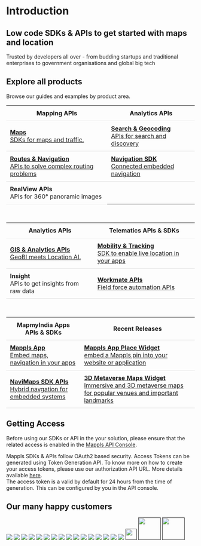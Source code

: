 # Introduction
## Low code SDKs & APIs to get started with maps and location

Trusted by developers all over - from budding startups and traditional
enterprises to government organisations and global big tech

## Explore all products
Browse our guides and examples by product area.
<style>
        table {
            width: 100%;
            border-collapse: collapse;
        }
        th, td {
            padding: 10px;
            border-bottom: 1px solid #ddd;
        }
        th {
            
        }
</style>
<table>
  <tr>
    <th>Mapping APIs</th>
    <th>Analytics APIs</th>
  </tr>  
  <tr align="left">
      <td><strong><a href="https://about.mappls.com/api/maps" class="link">Maps</strong><br/>SDKs for maps and traffic.</td>
      <td><strong><a href="https://about.mappls.com/api/search-and-geocoding" class="link">Search & Geocoding</strong><br/>APIs for search and discovery</td>
  </tr>
  <tr align="left">
      <td><strong><a href="https://about.mappls.com/api/routes-and-navigation" class="link">Routes & Navigation</strong><br/>APIs to solve complex routing problems</td>
      <td><strong><a href="https://about.mappls.com/api/navigation-sdk" class="link">Navigation SDK</strong><br/>Connected embedded navigation</td>
  </tr>
  <tr align="left">
      <td><strong>RealView APIs</strong><br/>APIs for 360° panoramic images</td>
  </tr>
</table>
<br>
<table>
    <tr>
        <th>Analytics APIs</th>
        <th>Telematics APIs & SDKs</th>
    </tr>
  <tr align="left">
      <td><strong><a href="https://about.mappls.com/api/mgis-api" class="link">GIS & Analytics APIs</strong><br/>GeoBI meets Location AI.</td>      
      <td><strong><a href="https://about.mappls.com/api/mobility-and-tracking" class="link">Mobility & Tracking</strong><br/>SDK to enable live location in your apps</td>
  </tr>
  <tr align="left">
     <td><strong>Insight</strong><br/>APIs to get insights from raw data</td>
     <td><strong><a href="https://about.mappls.com/api/workmate" class="link">Workmate APIs</strong><br/>Field force automation APIs</td> 
  </tr>
</table>
<br>
<table>
    <tr>
        <th>MapmyIndia Apps APIs & SDKs</th>
        <th>Recent Releases</th>
    </tr>
  <tr align="left">
      <td><strong><a href="https://about.mappls.com/api/move-api" class="link">Mappls App</strong><br/>Embed maps, navigation in your apps</td>      
      <td><strong><a href="https://github.com/mappls-api/mapmyindia-api-addendums/tree/main/mapmyindia-mappls-deeplinks/iframes#1-mappls-places-iframe-widget" class="link">Mappls App Place Widget</strong><br/>embed a Mappls pin into your website or application</td>
  </tr>
  <tr align="left">
     <td><strong><a href="https://about.mappls.com/api/navimaps/" class="link">NaviMaps SDK APIs</strong><br/>Hybrid navgation for embedded systems</td>
     <td><strong><a href="https://github.com/mappls-api/mapmyindia-api-addendums/tree/main/mapmyindia-mappls-deeplinks/iframes#2-embed-immersive--interactive-3d-metaverse-maps-for-cricket-world-cup-venues-with-mappls" class="link">3D Metaverse Maps Widget</strong><br/>Immersive and 3D metaverse maps for popular venues and important landmarks</td> 
  </tr>
</table>

## Getting Access

Before using our SDKs or API in the your solution, please ensure that the related access is enabled in the [Mappls API Console](https://apis.mappls.com/console). 

Mappls SDKs & APIs follow OAuth2 based security.
Access Tokens can be generated using Token Generation API.
To know more on how to create your access tokens, please use our authorization API URL. More details available [here](https://developer.mappls.com/mapping/tokenGeneration).<br>
The access token is a valid by default for 24 hours from the time of generation. This can be configured by you in the API console.

## Our many happy customers

![](https://www.mapmyindia.com/api/img/logos1/PhonePe.png)  ![](https://about.mappls.com/images/client_logo/amazon-a.svg)  ![](https://www.mapmyindia.com/api/img/logos1/delhivery.png)  ![](https://www.mapmyindia.com/api/img/logos1/hdfc.png)  ![](https://www.mapmyindia.com/api/img/logos1/TVS.png)  ![](https://www.mapmyindia.com/api/img/logos1/Paytm.png)  ![](https://about.mappls.com/images/client_logo/mcdonalds-01.svg)  ![](https://www.mapmyindia.com/api/img/logos1/ICICI-Pru.png)  ![](https://about.mappls.com/images/client_logo/honda.svg)  ![](https://www.mapmyindia.com/api/img/logos1/Sensel.png)  ![](https://www.mapmyindia.com/api/img/logos1/TATA-MOTORS.png)  ![](https://www.mapmyindia.com/api/img/logos1/Wipro.png)  ![](https://cdn-public.mappls.com/about-mappls/assets/images/client_logo/mahindra.svg)  ![](https://cdn-public.mappls.com/about-mappls/assets/customer/images/umang.png)  ![](https://about.mappls.com/customer/images/com_logo/finserv_logo.svg)  ![](https://cdn-public.mappls.com/about-mappls/assets/customer/images/gstn.png)  [<img src="https://about.mappls.com/images/original/avis_logo-01.svg" height="30"/>]()  [<img src="https://about.mappls.com/images/client_logo/CBDT.svg" height="60"/>]()  [<img src="https://about.mappls.com/images/client_logo/finance.png" height="60"/>]()